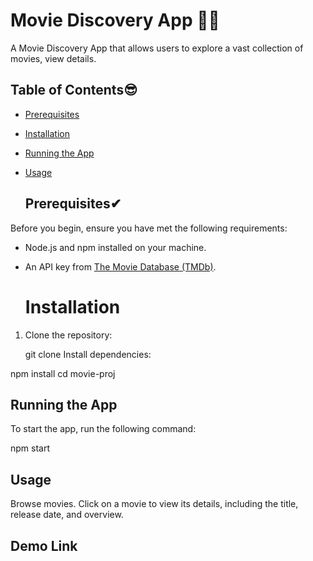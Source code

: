 # Movie Discovery App 👨‍💻

A Movie Discovery App that allows users to explore a vast collection of movies, view details.

## Table of Contents😎

- [Prerequisites](#prerequisites)
- [Installation](#installation)
- [Running the App](#running-the-app)
- [Usage](#usage)

  ## Prerequisites✔

Before you begin, ensure you have met the following requirements:

- Node.js and npm installed on your machine.
- An API key from [The Movie Database (TMDb)](https://www.themoviedb.org/documentation/api).

  # Installation

1. Clone the repository:

   git clone
   Install dependencies:

npm install
cd movie-proj

## Running the App

To start the app, run the following command:

npm start

## Usage

Browse movies.
Click on a movie to view its details, including the title, release date, and overview.

## Demo Link
